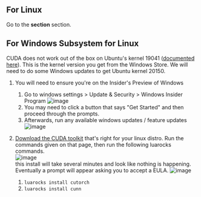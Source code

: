 ## For Linux  
Go to the **section** section.

## For Windows Subsystem for Linux  
CUDA does not work out of the box on Ubuntu's kernel 19041 ([documented here](https://github.com/microsoft/WSL/issues/5554)). This is the kernel version you get from the Windows Store. We will need to do some Windows updates to get Ubuntu kernel 20150.  

1. You will need to ensure you're on the Insider's Preview of Windows
   1. Go to windows settings > Update & Security > Windows Insider Program
      ![image](https://github.com/CocoaMix86/MTG-NeuralNet-Bot/assets/5726733/f6a86e0e-f735-41d7-ba2c-27ac32ac4b92)
   3. You may need to click a button that says "Get Started" and then proceed through the prompts.
   4. Afterwards, run any available windows updates / feature updates
      ![image](https://github.com/CocoaMix86/MTG-NeuralNet-Bot/assets/5726733/e71483f5-9aa0-494f-808d-91ed3316bc5b)


3. [Download the CUDA toolkit](https://developer.nvidia.com/cuda-downloads?target_os=Linux) that's right for your linux distro. Run the commands given on that page, then run the following luarocks commands.  
         ![image](https://github.com/CocoaMix86/MTG-NeuralNet-Bot/assets/5726733/5092a867-cb99-4ec6-b620-5bbf94233750)  
         this install will take several minutes and look like nothing is happening. Eventually a prompt will appear asking you to accept a EULA.
   ![image](https://github.com/CocoaMix86/MTG-NeuralNet-Bot/assets/5726733/ab3cc32c-531c-46b6-8484-7a31c2e8ffdc)  
      1. `luarocks install cutorch`  
      2. `luarocks install cunn`  

## 
